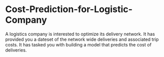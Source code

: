 # Cost-Prediction-for-Logistic-Company
A logistics company is interested to optimize its delivery network. It has provided you a dateset of the network wide deliveries and associated trip costs. It has tasked you with building a model that predicts the cost of deliveries.
